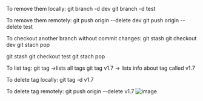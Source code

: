 To remove them locally:
git branch -d dev
git branch -d test

To remove them remotely:
git push origin --delete dev
git push origin --delete test

To checkout another branch without commit changes:
git stash
git checkout dev
git stach pop

git stash
git checkout test
git stach pop

To list tag:
git tag ->lists all tags
git tag v1.7 -> lists info about tag called v1.7

To delete tag locally:
git tag -d v1.7

To delete tag remotely:
git push origin --delete v1.7
![image](https://github.com/user-attachments/assets/ca4da1b8-2cd4-44de-83a9-e47fd733b01d)
